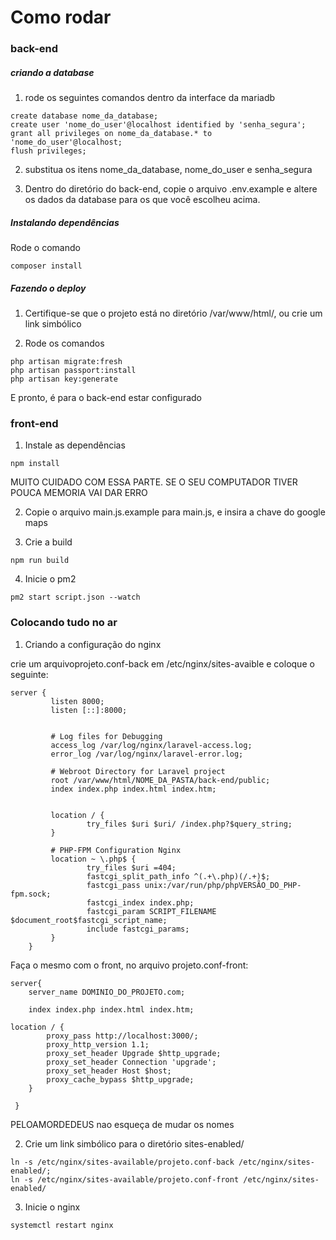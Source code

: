 # Como rodar

### back-end

##### criando a database

1. rode os seguintes comandos dentro da interface da mariadb
```
create database nome_da_database;
create user 'nome_do_user'@localhost identified by 'senha_segura';
grant all privileges on nome_da_database.* to 'nome_do_user'@localhost;
flush privileges;
```
2. substitua os itens nome_da_database, nome_do_user e senha_segura

3. Dentro do diretório do back-end, copie o arquivo .env.example e altere os dados da database para os que você escolheu acima.

##### Instalando dependências

Rode o comando
```
composer install
```

##### Fazendo o deploy

1. Certifique-se que o projeto está no diretório /var/www/html/, ou crie um link simbólico

2. Rode os comandos

```
php artisan migrate:fresh
php artisan passport:install
php artisan key:generate
```

E pronto, é para o back-end estar configurado

### front-end

1. Instale as dependências
```
npm install
```
MUITO CUIDADO COM ESSA PARTE. SE O SEU COMPUTADOR TIVER POUCA MEMORIA VAI DAR ERRO

2. Copie o arquivo main.js.example para main.js, e insira a chave do google maps

3. Crie a build
```
npm run build
```

4. Inicie o pm2
```
pm2 start script.json --watch
```

### Colocando tudo no ar

1. Criando a configuração do nginx

crie um arquivoprojeto.conf-back em /etc/nginx/sites-avaible e coloque o seguinte:
```
server {
         listen 8000;
         listen [::]:8000;


         # Log files for Debugging
         access_log /var/log/nginx/laravel-access.log;
         error_log /var/log/nginx/laravel-error.log;

         # Webroot Directory for Laravel project
         root /var/www/html/NOME_DA_PASTA/back-end/public;
         index index.php index.html index.htm;


         location / {
                 try_files $uri $uri/ /index.php?$query_string;
         }

         # PHP-FPM Configuration Nginx
         location ~ \.php$ {
                 try_files $uri =404;
                 fastcgi_split_path_info ^(.+\.php)(/.+)$;
                 fastcgi_pass unix:/var/run/php/phpVERSÃO_DO_PHP-fpm.sock;
                 fastcgi_index index.php;
                 fastcgi_param SCRIPT_FILENAME $document_root$fastcgi_script_name;
                 include fastcgi_params;
         }
    }
```

Faça o mesmo com o front, no arquivo projeto.conf-front:
```
server{
    server_name DOMINIO_DO_PROJETO.com;

    index index.php index.html index.htm;

location / {
        proxy_pass http://localhost:3000/;
        proxy_http_version 1.1;
        proxy_set_header Upgrade $http_upgrade;
        proxy_set_header Connection 'upgrade';
        proxy_set_header Host $host;
        proxy_cache_bypass $http_upgrade;
    }

 }
```

PELOAMORDEDEUS nao esqueça de mudar os nomes

2. Crie um link simbólico para o diretório sites-enabled/
```
ln -s /etc/nginx/sites-available/projeto.conf-back /etc/nginx/sites-enabled/;
ln -s /etc/nginx/sites-available/projeto.conf-front /etc/nginx/sites-enabled/
```

3. Inicie o nginx
```
systemctl restart nginx
```
